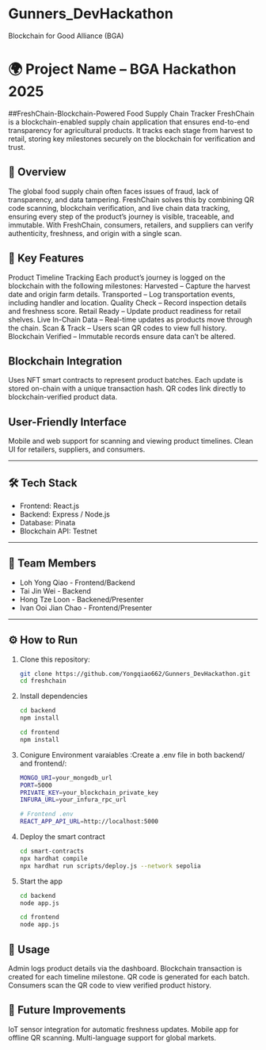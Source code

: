 # Gunners_DevHackathon
Blockchain for Good Alliance (BGA)
# 🌍 Project Name – BGA Hackathon 2025

##FreshChain-Blockchain-Powered Food Supply Chain Tracker
FreshChain is a blockchain-enabled supply chain application that ensures end-to-end transparency for agricultural products. It tracks each stage from harvest to retail, storing key milestones securely on the blockchain for verification and trust.

## 🚀 Overview
The global food supply chain often faces issues of fraud, lack of transparency, and data tampering.
FreshChain solves this by combining QR code scanning, blockchain verification, and live chain data tracking, ensuring every step of the product’s journey is visible, traceable, and immutable.
With FreshChain, consumers, retailers, and suppliers can verify authenticity, freshness, and origin with a single scan.

## 🚀 Key Features
Product Timeline Tracking
Each product’s journey is logged on the blockchain with the following milestones:
Harvested – Capture the harvest date and origin farm details.
Transported – Log transportation events, including handler and location.
Quality Check – Record inspection details and freshness score.
Retail Ready – Update product readiness for retail shelves.
Live In-Chain Data – Real-time updates as products move through the chain.
Scan & Track – Users scan QR codes to view full history.
Blockchain Verified – Immutable records ensure data can’t be altered.

## Blockchain Integration
Uses NFT smart contracts to represent product batches.
Each update is stored on-chain with a unique transaction hash.
QR codes link directly to blockchain-verified product data.

## User-Friendly Interface
Mobile and web support for scanning and viewing product timelines.
Clean UI for retailers, suppliers, and consumers.

---

## 🛠️ Tech Stack
- Frontend: React.js
- Backend: Express / Node.js
- Database: Pinata
- Blockchain API: Testnet

---

## 👥 Team Members
- Loh Yong Qiao - Frontend/Backend
- Tai Jin Wei - Backend
- Hong Tze Loon - Backened/Presenter
- Ivan Ooi Jian Chao - Frontend/Presenter

---

## ⚙️ How to Run
1. Clone this repository:
   ```bash
   git clone https://github.com/Yongqiao662/Gunners_DevHackathon.git
   cd freshchain

2. Install dependencies
   ```bash
   cd backend
   npm install

   cd frontend
   npm install

3. Conigure Environment varaiables
   :Create a .env file in both backend/ and frontend/:
    ```bash
   MONGO_URI=your_mongodb_url
   PORT=5000
   PRIVATE_KEY=your_blockchain_private_key
   INFURA_URL=your_infura_rpc_url
   
   # Frontend .env
   REACT_APP_API_URL=http://localhost:5000

 4. Deploy the smart contract
    ```bash
    cd smart-contracts
    npx hardhat compile
    npx hardhat run scripts/deploy.js --network sepolia

 5. Start the app
    ```bash
    cd backend
    node app.js

    cd frontend
    node app.js

## 📲 Usage
Admin logs product details via the dashboard.
Blockchain transaction is created for each timeline milestone.
QR code is generated for each batch.
Consumers scan the QR code to view verified product history.

## 📌 Future Improvements
IoT sensor integration for automatic freshness updates.
Mobile app for offline QR scanning.
Multi-language support for global markets.


 

